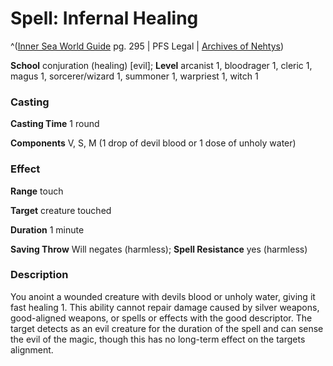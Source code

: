 # Spell: Infernal Healing

^([Inner Sea World Guide][ss-infernal-healing] pg. 295 | PFS Legal | [Archives of Nehtys][sn-infernal-healing])

**School** conjuration (healing) [evil]; **Level** arcanist 1, bloodrager 1, cleric 1, magus 1, sorcerer/wizard 1, summoner 1, warpriest 1, witch 1

### Casting

**Casting Time** 1 round  

**Components** V, S, M (1 drop of devil blood or 1 dose of unholy water)

### Effect

**Range** touch  

**Target** creature touched  

**Duration** 1 minute  

**Saving Throw** Will negates (harmless); **Spell Resistance** yes (harmless)

### Description

You anoint a wounded creature with devils blood or unholy water, giving it fast healing 1. This ability cannot repair damage caused by silver weapons, good-aligned weapons, or spells or effects with the good descriptor. The target detects as an evil creature for the duration of the spell and can sense the evil of the magic, though this has no long-term effect on the targets alignment.

[ss-infernal-healing]: http://paizo.com/store/games/rolep
[sn-infernal-healing]: http://www.archivesofnethys.com/SpellDisplay.aspx?ItemName=Infernal%20Healing